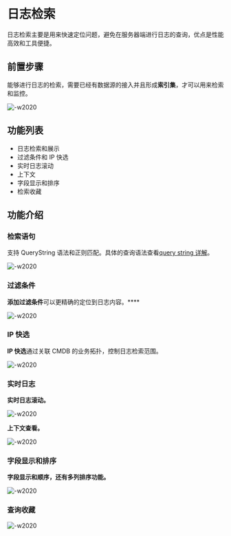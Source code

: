 # 日志检索

日志检索主要是用来快速定位问题，避免在服务器端进行日志的查询，优点是性能高效和工具便捷。

## 前置步骤

能够进行日志的检索，需要已经有数据源的接入并且形成**索引集**，才可以用来检索和监控。

![-w2020](media/15774208779344.jpg)

## 功能列表

* 日志检索和展示
* 过滤条件和 IP 快选
* 实时日志滚动
* 上下文
* 字段显示和排序
* 检索收藏

## 功能介绍

### 检索语句

支持 QueryString 语法和正则匹配。具体的查询语法查看[query string 详解](addenda/query_string.md)。

![-w2020](media/16049823794094.jpg)


### 过滤条件

**添加过滤条件**可以更精确的定位到日志内容。****

![-w2020](media/15774202479538.jpg)

### IP 快选

**IP 快选**通过关联 CMDB 的业务拓扑，控制日志检索范围。

![-w2020](media/15774202841325.jpg)



### 实时日志

**实时日志滚动。**

![-w2020](media/15774198565565.jpg)

**上下文查看。**

![-w2020](media/15774198794995.jpg)

### 字段显示和排序 

**字段显示和顺序，还有多列排序功能。**

![-w2020](media/15774197718914.jpg)

### 查询收藏 

![-w2020](media/16044636516379.jpg)


